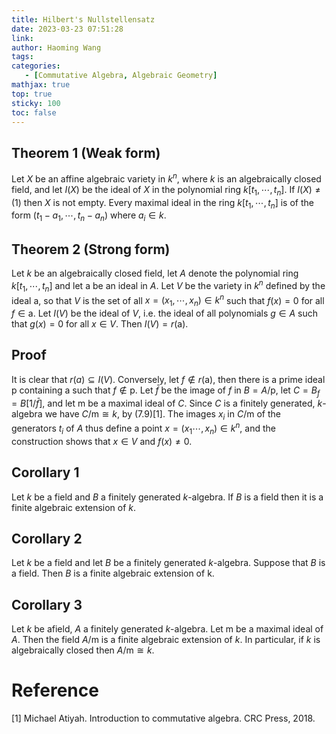 ```yaml
---
title: Hilbert's Nullstellensatz
date: 2023-03-23 07:51:28
link: 
author: Haoming Wang
tags: 
categories:
   - [Commutative Algebra, Algebraic Geometry]
mathjax: true
top: true
sticky: 100
toc: false
---
```




## Theorem 1 (Weak form)

Let $X$ be an affine algebraic variety in $k^{n}$, where $k$ is an algebraically closed field, and let $I(X)$ be the ideal of $X$ in the polynomial ring $k[t_{1}, \cdots, t_{n}]$. If $I(X) \neq (1)$ then $X$ is not empty. Every maximal ideal in the ring $k[t_{1}, \cdots, t_{n}]$ is of the form $(t_{1} - a_{1},\cdots,t_{n}- a_{n})$ where $a_{i}\in k$.



## Theorem 2 (Strong form)

Let $k$ be an algebraically closed field, let $A$ denote the polynomial ring $k[t_{1}, \cdots, t_{n}]$ and let $\mathsf{a}$ be an ideal in $A$. Let $V$ be the variety in $k^{n}$ defined by the ideal $\mathsf{a}$, so that $V$ is the set of all $x = (x_{1}, \cdots, x_{n}) \in k^{n}$ such that $f(x) = 0$ for all $f \in \mathsf{a}$. Let $I(V)$ be the ideal of $V$, i.e. the ideal of all polynomials $g \in A$ such that $g(x) = 0$ for all $x \in V$. Then $I(V) = r(\mathsf{a})$.

## Proof

It is clear that $r(a) \subseteq I(V)$. Conversely, let $f \notin r(\mathsf{a})$, then there is a prime ideal $\mathsf{p}$ containing $\mathsf{a}$ such that $f\notin \mathsf{p}$. Let $\bar{f}$ be the image of $f$ in $B = A/\mathsf{p}$, let $C = B_{f} = B[1/\bar{f}]$, and let $\mathsf{m}$ be a maximal ideal of $C$. Since $C$ is a finitely generated, $k$-algebra we have $C/\mathsf{m} \cong k$, by (7.9)[1]. The images $x_{i}$ in $C/\mathsf{m}$ of the generators $t_{i}$ of $A$ thus define a point $x = (x_{1} \cdots, x_{n}) \in k^{n}$, and the construction shows that $x \in V$ and $f(x) \neq 0$.



## Corollary 1
Let $k$ be a field and $B$ a finitely generated $k$-algebra. If $B$ is a
field then it is a finite algebraic extension of $k$.

## Corollary 2
Let $k$ be a field and let $B$ be a finitely generated $k$-algebra. Suppose that $B$ is a field. Then $B$ is a finite algebraic extension of k.

## Corollary 3
Let $k$ be afield, $A$ a finitely generated $k$-algebra. Let $\mathsf{m}$ be a maximal ideal of $A$. Then the field $A/\mathsf{m}$ is a finite algebraic extension of $k$. In particular, if $k$ is algebraically closed then $A/\mathsf{m} \cong k$.


# Reference 

[1] Michael Atiyah. Introduction to commutative algebra. CRC Press, 2018.


